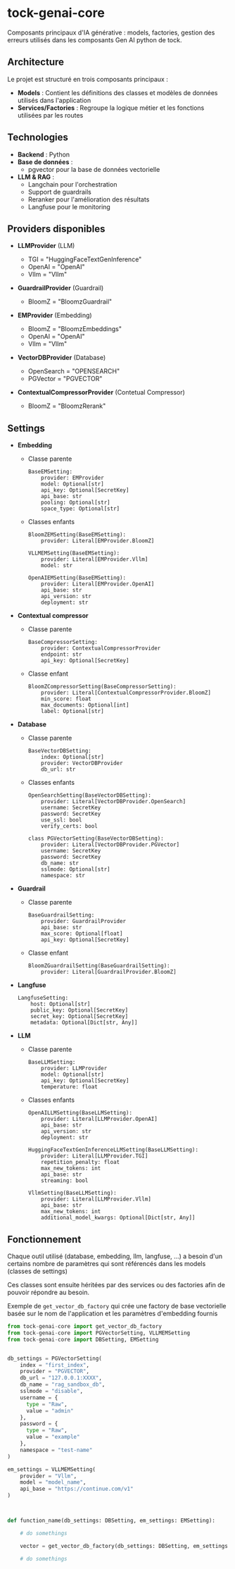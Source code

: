 # tock-genai-core
Composants principaux d'IA générative : models, factories, gestion des erreurs utilisés dans les composants Gen AI python de tock.

## Architecture

Le projet est structuré en trois composants principaux :

- **Models** : Contient les définitions des classes et modèles de données utilisés dans l'application
- **Services/Factories** : Regroupe la logique métier et les fonctions utilisées par les routes


## Technologies

- **Backend** : Python
- **Base de données** :
  - pgvector pour la base de données vectorielle
- **LLM & RAG** :
  - Langchain pour l'orchestration
  - Support de guardrails
  - Reranker pour l'amélioration des résultats
  - Langfuse pour le monitoring


## Providers disponibles

- **LLMProvider** (LLM)
    - TGI = "HuggingFaceTextGenInference"
    - OpenAI = "OpenAI"
    - Vllm = "Vllm"

- **GuardrailProvider** (Guardrail)
    - BloomZ = "BloomzGuardrail"

- **EMProvider** (Embedding)
    - BloomZ = "BloomzEmbeddings"
    - OpenAI = "OpenAI"
    - Vllm = "Vllm"

- **VectorDBProvider** (Database)
    - OpenSearch = "OPENSEARCH"
    - PGVector = "PGVECTOR"

- **ContextualCompressorProvider** (Contetual Compressor)
    - BloomZ = "BloomzRerank"


## Settings

- **Embedding**
  
  - Classe parente
    ```
    BaseEMSetting:
        provider: EMProvider
        model: Optional[str]
        api_key: Optional[SecretKey]
        api_base: str
        pooling: Optional[str]
        space_type: Optional[str]
    ```
  - Classes enfants
    ```
    BloomZEMSetting(BaseEMSetting):
        provider: Literal[EMProvider.BloomZ]
    ```


    ```
    VLLMEMSetting(BaseEMSetting):
        provider: Literal[EMProvider.Vllm]
        model: str
    ```


    ```
    OpenAIEMSetting(BaseEMSetting):
        provider: Literal[EMProvider.OpenAI]
        api_base: str
        api_version: str
        deployment: str
    ```

- **Contextual compressor**

  - Classe parente
    ```
    BaseCompressorSetting:
        provider: ContextualCompressorProvider
        endpoint: str
        api_key: Optional[SecretKey]
    ```

  - Classe enfant
    ```
    BloomZCompressorSetting(BaseCompressorSetting):
        provider: Literal[ContextualCompressorProvider.BloomZ]
        min_score: float
        max_documents: Optional[int]
        label: Optional[str]
    ```

- **Database** 

  - Classe parente
    ```
    BaseVectorDBSetting:
        index: Optional[str]
        provider: VectorDBProvider
        db_url: str
    ```
  - Classes enfants
    ```
    OpenSearchSetting(BaseVectorDBSetting):
        provider: Literal[VectorDBProvider.OpenSearch]
        username: SecretKey
        password: SecretKey
        use_ssl: bool
        verify_certs: bool
    ```

    ```
    class PGVectorSetting(BaseVectorDBSetting):
        provider: Literal[VectorDBProvider.PGVector]
        username: SecretKey
        password: SecretKey 
        db_name: str
        sslmode: Optional[str]
        namespace: str
    ```

- **Guardrail**

  - Classe parente
    ```
    BaseGuardrailSetting:
        provider: GuardrailProvider
        api_base: str
        max_score: Optional[float]
        api_key: Optional[SecretKey]
    ```

  - Classe enfant
    ```
    BloomZGuardrailSetting(BaseGuardrailSetting):
        provider: Literal[GuardrailProvider.BloomZ]
    ```

- **Langfuse**
  ```
  LangfuseSetting:
      host: Optional[str]
      public_key: Optional[SecretKey]
      secret_key: Optional[SecretKey]
      metadata: Optional[Dict[str, Any]]
  ```

- **LLM**

  - Classe parente
    ```
    BaseLLMSetting:
        provider: LLMProvider
        model: Optional[str]
        api_key: Optional[SecretKey]
        temperature: float
    ```

  - Classes enfants
    ```
    OpenAILLMSetting(BaseLLMSetting):
        provider: Literal[LLMProvider.OpenAI]
        api_base: str
        api_version: str
        deployment: str
    ```

    ```
    HuggingFaceTextGenInferenceLLMSetting(BaseLLMSetting):
        provider: Literal[LLMProvider.TGI]
        repetition_penalty: float
        max_new_tokens: int
        api_base: str
        streaming: bool
    ```

    ```
    VllmSetting(BaseLLMSetting):
        provider: Literal[LLMProvider.Vllm]
        api_base: str
        max_new_tokens: int
        additional_model_kwargs: Optional[Dict[str, Any]]
    ```

## Fonctionnement

Chaque outil utilisé (database, embedding, llm, langfuse, ...) a besoin d'un certains nombre de paramètres qui sont référencés dans les models (classes de settings)

Ces classes sont ensuite héritées par des services ou des factories afin de pouvoir répondre au besoin.


Exemple de `get_vector_db_factory` qui crée une factory de base vectorielle basée sur le nom de l'application et les paramètres d'embedding fournis

```python
from tock-genai-core import get_vector_db_factory
from tock-genai-core import PGVectorSetting, VLLMEMSetting
from tock-genai-core import DBSetting, EMSetting


db_settings = PGVectorSetting(
    index = "first_index",
    provider = "PGVECTOR",
    db_url = "127.0.0.1:XXXX",
    db_name = "rag_sandbox_db",
    sslmode = "disable",
    username = {
      type = "Raw",
      value = "admin"
    },
    password = {
      type = "Raw",
      value = "example"
    },
    namespace = "test-name"
)

em_settings = VLLMEMSetting(
    provider = "Vllm",
    model = "model_name",
    api_base = "https://continue.com/v1"
)



def function_name(db_settings: DBSetting, em_settings: EMSetting):

    # do somethings

    vector = get_vector_db_factory(db_settings: DBSetting, em_settings: BaseEMSetting)

    # do somethings
```
